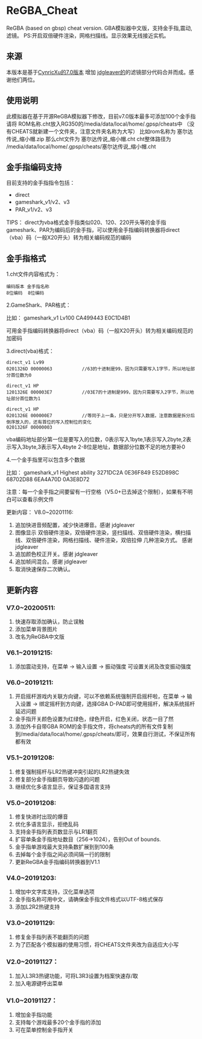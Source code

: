 # ReGBA_Cheat
ReGBA (based on gbsp) cheat version. GBA模拟器中文版，支持金手指,震动,滤镜。
PS:开启双倍硬件渲染，网格扫描线。显示效果无线接近实机。

## 来源

本版本是基于[CynricXu的7.0版本](https://github.com/CynricXu/ReGBA_Cheat) 增加 [jdgleaver的](https://github.com/jdgleaver/ReGBA)的滤镜部分代码合并而成。感谢他们两位。

## 使用说明
此模拟器在基于开源ReGBA模拟器下修改，目前v7.0版本最多可添加100个金手指
请将 ROM名称.cht放入RG350的/media/data/local/home/.gpsp/cheats中
（没有CHEATS就新建一个文件夹，注意文件夹名称为大写）
比如rom名称为  塞尔达传说_缩小帽.zip
那么cht文件为  塞尔达传说_缩小帽.cht
cht整体路径为  /media/data/local/home/.gpsp/cheats/塞尔达传说_缩小帽.cht

## 金手指编码支持
目前支持的金手指指令包括：

* direct
* gameshark_v1/v2、v3
* PAR_v1/v2、v3

TIPS：
  direct为vba格式金手指类似020、120、220开头等的金手指
  gameshark、PAR为编码后的金手指，可以使用金手指编码转换器将direct（vba）码（一般X20开头）转为相关编码规范的编码

## 金手指格式
1.cht文件内容格式为：

	编码版本 金手指名称
	8位编码  8位编码

2.GameShark、PAR格式：

比如：
	gameshark_v1 Lv100
	CA499443 E0C1D4B1

可用金手指编码转换器将direct（vba）码（一般X20开头）转为相关编码规范的加密码

3.direct(vba)格式：

	direct_v1 Lv99
	0201326D 00000063           //63的十进制是99，因为只需要写入1字节，所以地址部分首位数为0

	direct_v1 HP
	1201326E 000003E7           //03E7的十进制是999，因为只需要写入2字节，所以地址部分首位数为1

	direct_v1 HP
	0201326E 000000E7           //等同于上一条，只是分开写入数据，注意数据是拆分后倒序放入的，还有首位的写入控制位的变化
	0201326F 00000003

vba编码地址部分第一位是要写入的位数，0表示写入1byte,1表示写入2byte,2表示写入3byte,3表示写入4byte
2-8位是地址，数据部分位数不足的地方要补0


4.一个金手指里可以包含多个数据

比如：
	gameshark_v1 Highest ability
	3271DC2A 0E36F849
	E52D898C 68702D88
	6EA4A70D 0A3E8D72

注意：每一个金手指之间要留有一行空格（V5.0+已去掉这个限制），如果有不明白可以查看示例文件


更新内容：
V8.0~20201116:
1. 追加快进音频配置，减少快进爆音。感谢  jdgleaver
2. 图像显示 双倍硬件渲染，双倍硬件渲染，竖扫描线、双倍硬件渲染，横扫描线、双倍硬件渲染，网格扫描线、硬件渲染，双倍拉伸 几种渲染方式。 感谢 jdgleaver
3. 追加颜色校正开关。感谢 jdgleaver
4. 追加帧间混合。感谢 jdgleaver
5. 取消快速保存二次确认。

## 更新内容
### V7.0~20200511:
1. 快速存取添加确认，防止误触
2. 添加菜单背景图片
3. 改名为ReGBA中文版

### V6.1~20191215:
1. 添加震动支持，在菜单 -> 输入设置 -> 振动强度 可设置关闭及改变振动强度

### V6.0~20191211:
1. 开启摇杆游戏内关联方向键，可以不依赖系统强制开启摇杆啦，在菜单 -> 输入设置 -> 绑定摇杆到方向键，选择GBA D-PAD即可使用摇杆，解决系统摇杆延迟问题
2. 金手指开关颜色设置为红绿色，绿色开启，红色关闭，状态一目了然
3. 添加外卡自带GBA ROM的金手指文件，将cheats内的所有文件复制到/media/data/local/home/.gpsp/cheats/即可，效果自行测试，不保证所有都有效

### V5.1~20191208:
1. 修复强制摇杆与LR2热键冲突引起的LR2热键失效
2. 修复部分金手指翻页导致闪退的问题
3. 继续优化多语言显示，保证多国语言支持

### V5.0~20191208:
1. 修复快进时出现的爆音
2. 优化多语言显示，拒绝乱码
3. 支持金手指列表页数显示与LR1翻页
4. 扩容单条金手指地址数目（256->1024），告别Out of bounds.
5. 金手指单游戏最大支持条数扩展到到100条
6. 去掉每个金手指之间必须间隔一行的限制
7. 更新ReGBA金手指编码转换器到V1.1

### V4.0~20191203:
1. 增加中文字库支持，汉化菜单选项
2. 金手指名称可用中文，请确保金手指文件格式以UTF-8格式保存
3. 添加L2R2热键支持

### V3.0~20191129:
1. 修复金手指列表不能翻页的问题
2. 为了匹配各个模拟器的使用习惯，将CHEATS文件夹改为自适应大小写

### V2.0~20191127：
1. 加入L3R3热键功能，可将L3R3设置为档案快速存/取
2. 加入电源键呼出菜单

### V1.0~20191127：
1. 增加金手指功能
2. 支持每个游戏最多20个金手指的添加
3. 可在菜单控制金手指开关
